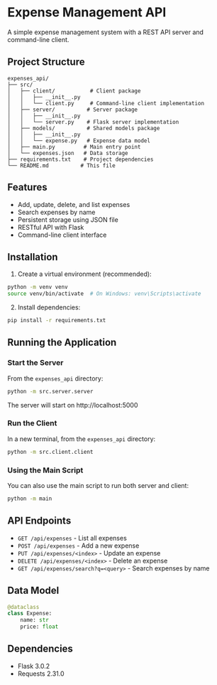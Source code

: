 # Expense Management API

A simple expense management system with a REST API server and command-line client.

## Project Structure

```
expenses_api/
├── src/
│   ├── client/           # Client package
│   │   ├── __init__.py
│   │   └── client.py     # Command-line client implementation
│   ├── server/          # Server package
│   │   ├── __init__.py
│   │   └── server.py    # Flask server implementation
│   ├── models/          # Shared models package
│   │   ├── __init__.py
│   │   └── expense.py   # Expense data model
│   ├── main.py         # Main entry point
│   └── expenses.json   # Data storage
├── requirements.txt    # Project dependencies
└── README.md          # This file
```

## Features

- Add, update, delete, and list expenses
- Search expenses by name
- Persistent storage using JSON file
- RESTful API with Flask
- Command-line client interface

## Installation

1. Create a virtual environment (recommended):
```bash
python -m venv venv
source venv/bin/activate  # On Windows: venv\Scripts\activate
```

2. Install dependencies:
```bash
pip install -r requirements.txt
```

## Running the Application

### Start the Server

From the `expenses_api` directory:
```bash
python -m src.server.server
```

The server will start on http://localhost:5000

### Run the Client

In a new terminal, from the `expenses_api` directory:
```bash
python -m src.client.client
```

### Using the Main Script

You can also use the main script to run both server and client:
```bash
python -m main
```

## API Endpoints

- `GET /api/expenses` - List all expenses
- `POST /api/expenses` - Add a new expense
- `PUT /api/expenses/<index>` - Update an expense
- `DELETE /api/expenses/<index>` - Delete an expense
- `GET /api/expenses/search?q=<query>` - Search expenses by name

## Data Model

```python
@dataclass
class Expense:
    name: str
    price: float
```

## Dependencies

- Flask 3.0.2
- Requests 2.31.0 